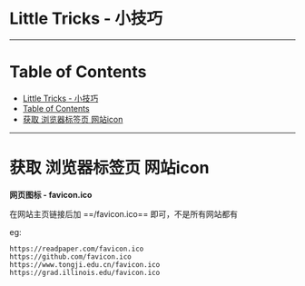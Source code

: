 # Little Tricks - 小技巧

---

# Table of Contents

- [Little Tricks - 小技巧](#little-tricks---小技巧)
- [Table of Contents](#table-of-contents)
- [获取 浏览器标签页 网站icon](#获取-浏览器标签页-网站icon)

---

# 获取 浏览器标签页 网站icon

**网页图标 - favicon.ico**

在网站主页链接后加 ==/favicon.ico== 即可，不是所有网站都有

eg:
```
https://readpaper.com/favicon.ico
https://github.com/favicon.ico
https://www.tongji.edu.cn/favicon.ico
https://grad.illinois.edu/favicon.ico
```


